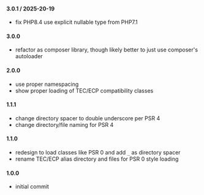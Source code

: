 #### 3.0.1 / 2025-20-19
* fix PHP8.4 use explicit nullable type from PHP7.1

#### 3.0.0
* refactor as composer library, though likely better to just use composer's autoloader

#### 2.0.0
* use proper namespacing
* show proper loading of TEC/ECP compatibility classes

#### 1.1.1
* change directory spacer to double underscore per PSR 4
* change directory/file naming for PSR 4

#### 1.1.0
* redesign to load classes like PSR 0 and add `_` as directory spacer
* rename TEC/ECP alias directory and files for PSR 0 style loading

#### 1.0.0
* initial commit
